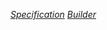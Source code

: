 [*Specification*](https://github.com/FeridAksahin/DesignPattern/tree/main/SpecificationPattern)
[*Builder*](https://github.com/FeridAksahin/DesignPattern/tree/main/BuilderPattern)

